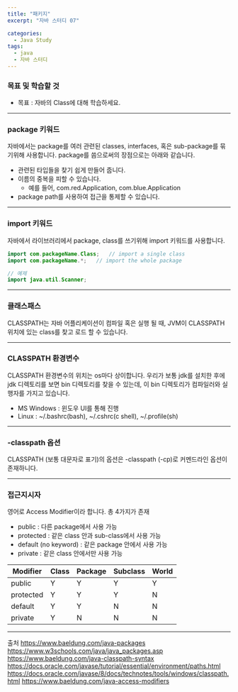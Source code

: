```yaml
---
title: "패키지"
excerpt: "자바 스터디 07"

categories:
  - Java Study
tags:
  - java
  - 자바 스터디
---
```


### 목표 및 학습할 것
* 목표 : 자바의 Class에 대해 학습하세요.
-------------
### package 키워드
자바에서는 package를 여러 관련된 classes, interfaces, 혹은 sub-package를 묶기위해 사용합니다.
package를 씀으로써의 장점으로는 아래와 같습니다.
* 관련된 타입들을 찾기 쉽게 만들어 줍니다.
* 이름의 중복을 피할 수 있습니다.
    * 예를 들어, com.red.Application, com.blue.Application
* package path를 사용하여 접근을 통제할 수 있습니다.

-------------
### import 키워드
자바에서 라이브러리에서 package, class를 쓰기위해 import 키워드를 사용합니다.

```java
import com.packageName.Class;   // import a single class
import com.packageName.*;   // import the whole package

// 예제
import java.util.Scanner;
```

-------------
### 클래스패스
CLASSPATH는 자바 어플리케이션이 컴파일 혹은 실행 될 때, JVM이 CLASSPATH 위치에 있는 class를 찾고 로드 할 수 있습니다.

-------------
### CLASSPATH 환경변수
CLASSPATH 환경변수의 위치는 os마다 상이합니다.
우리가 보통 jdk를 설치한 후에 jdk 디렉토리를 보면 bin 디렉토리를 찾을 수 있는데,
이 bin 디렉토리가 컴파일러와 실행자를 가지고 있습니다.

* MS Windows : 윈도우 UI를 통해 진행
* Linux : ~/.bashrc(bash), ~/.cshrc(c shell), ~/.profile(sh)

-------------
### -classpath 옵션
CLASSPATH (보통 대문자로 표기)의 옵션은 -classpath (-cp)로 커멘드라인 옵션이 존재하니다.

-------------
### 접근지시자
영어로 Access Modifier이라 합니다.
총 4가지가 존재

* public : 다른 package에서 사용 가능
* protected : 같은 class 안과 sub-class에서 사용 가능
* default (no keyword) : 같은 package 안에서 사용 가능
* private : 같은 class 안에서만 사용 가능


|Modifier|Class|Package|Subclass|World|
|------|---|---|---|---|
|public|Y|Y|Y|Y|
|protected|Y|Y|Y|N|
|default|Y|Y|N|N|
|private|Y|N|N|N|

-------------
출처 
<https://www.baeldung.com/java-packages>
<https://www.w3schools.com/java/java_packages.asp>
<https://www.baeldung.com/java-classpath-syntax>
<https://docs.oracle.com/javase/tutorial/essential/environment/paths.html>
<https://docs.oracle.com/javase/8/docs/technotes/tools/windows/classpath.html>
<https://www.baeldung.com/java-access-modifiers>